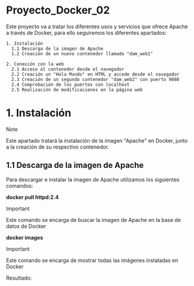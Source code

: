 # Proyecto_Docker_02
Este proyecto va a tratar los diferentes usos y servicios que ofrece Apache a través de Docker, para ello seguiremos los diferentes apartados:

    1. Instalación
      1.1 Descarga de la imagen de Apache
      1.2 Creación de un nuevo contenedor llamado "dam_web1"

    2. Conexión con la web
      2.1 Acceso al contenedor desde el navegador
      2.2 Creación un "Hola Mundo" en HTML y accede desde el navegador
      2.3 Creación de un segundo contenedor "dam_web2" con puerto 9080
      2.4 Comprobación de los puertos con localhost
      2.5 Realización de modificaciones en la página web

# 1. Instalación
> [!NOTE]
> Este apartado tratará la instalación de la imagen "Apache" en Docker, junto a la creación de su respectivo contenedor.

## 1.1 Descarga de la imagen de Apache
Para descargar e instalar la imagen de Apache utilizamos los siguientes comandos:

**docker pull httpd:2.4**

> [!IMPORTANT]
> Este comando se encarga de buscar la imagen de Apache en la base de datos de Docker

**docker images**

> [!IMPORTANT]
> Este comando se encarga de mostrar todas las imágenes instaladas en Docker

Resultado:
